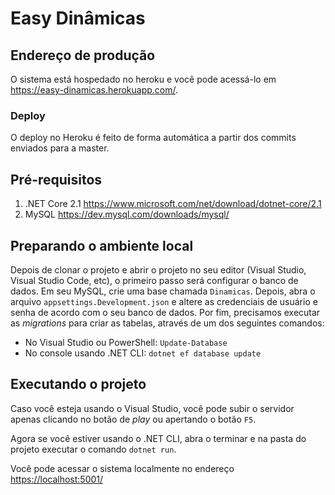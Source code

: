 # Easy Dinâmicas

## Endereço de produção

O sistema está hospedado no heroku e você pode acessá-lo em
<https://easy-dinamicas.herokuapp.com/>.

### Deploy

O deploy no Heroku é feito de forma automática a partir dos commits enviados
para a master.

## Pré-requisitos

1. .NET Core 2.1 <https://www.microsoft.com/net/download/dotnet-core/2.1>
1. MySQL <https://dev.mysql.com/downloads/mysql/>

## Preparando o ambiente local

Depois de clonar o projeto e abrir o projeto no seu editor (Visual Studio, 
Visual Studio Code, etc), o primeiro passo será configurar o banco de dados.
Em seu MySQL, crie uma base chamada `Dinamicas`. Depois, abra o arquivo 
`appsettings.Development.json` e altere as credenciais de usuário e senha 
de acordo com o seu banco de dados. Por fim, precisamos executar as *migrations*
para criar as tabelas, através de um dos seguintes comandos:

* No Visual Studio ou PowerShell: `Update-Database`
* No console usando .NET CLI: `dotnet ef database update`

## Executando o projeto

Caso você esteja usando o Visual Studio, você pode subir o servidor apenas
clicando no botão de *play*  ou apertando o botão `F5`. 

Agora se você estiver usando o .NET CLI, abra o terminar e na pasta do projeto
executar o comando `dotnet run`.

Você pode acessar o sistema localmente no endereço <https://localhost:5001/>